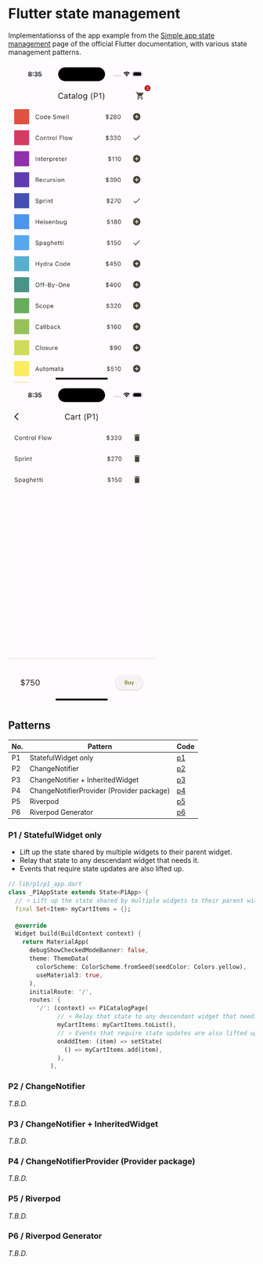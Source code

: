 # Flutter state management
Implementationss of the app example from the [Simple app state management](https://docs.flutter.dev/data-and-backend/state-mgmt/simple) page of the official Flutter documentation, with various state management patterns.

<img width="300" src="./resources/screenshot_1.png" /> <img width="300" src="./resources/screenshot_2.png" />

## Patterns

| No. | Pattern | Code |
| --- | --- | --- |
| P1 | StatefulWidget only | [p1](./lib/p1) |
| P2 | ChangeNotifier | [p2](./lib/p2) |
| P3 | ChangeNotifier + InheritedWidget | [p3](./lib/p3) |
| P4 | ChangeNotifierProvider (Provider package) | [p4](./lib/p4) |
| P5 | Riverpod | [p5](./lib/p5) |
| P6 | Riverpod Generator | [p6](./lib/p6) |

### P1 / StatefulWidget only
- Lift up the state shared by multiple widgets to their parent widget.
- Relay that state to any descendant widget that needs it.
- Events that require state updates are also lifted up.

```dart
// lib/p1/p1_app.dart
class _P1AppState extends State<P1App> {
  // ⭐️ Lift up the state shared by multiple widgets to their parent widget.
  final Set<Item> myCartItems = {};

  @override
  Widget build(BuildContext context) {
    return MaterialApp(
      debugShowCheckedModeBanner: false,
      theme: ThemeData(
        colorScheme: ColorScheme.fromSeed(seedColor: Colors.yellow),
        useMaterial3: true,
      ),
      initialRoute: '/',
      routes: {
        '/': (context) => P1CatalogPage(
              // ⭐️ Relay that state to any descendant widget that needs it.
              myCartItems: myCartItems.toList(),
              // ⭐️ Events that require state updates are also lifted up.
              onAddItem: (item) => setState(
                () => myCartItems.add(item),
              ),
            ),
```

### P2 / ChangeNotifier

_T.B.D._

### P3 / ChangeNotifier + InheritedWidget

_T.B.D._

### P4 / ChangeNotifierProvider (Provider package)

_T.B.D._

### P5 / Riverpod

_T.B.D._

### P6 / Riverpod Generator

_T.B.D._

